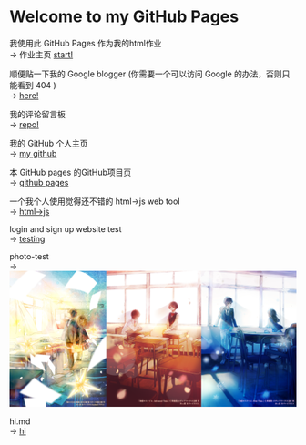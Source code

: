 # Welcome to my GitHub Pages

我使用此 GitHub Pages 作为我的html作业  
-> 作业主页 [start!](https://starsky.earth/index1.html)

顺便贴一下我的 Google blogger (你需要一个可以访问 Google 的办法，否则只能看到 404 )  
-> [here!](https://hosizorarustar.blogspot.com/)

我的评论留言板  
-> [repo!](https://starsky.earth/back.html)

我的 GitHub 个人主页  
-> [my github](https://github.com/hosizoraru)

本 GitHub pages 的GitHub项目页  
-> [github pages](https://github.com/hosizoraru/hosizoraru.github.io)

一个我个人使用觉得还不错的 html->js web tool  
-> [html->js](https://www.sojson.com/jsAndhtml.html)

login and sign up website test  
-> [testing](login.html)

photo-test  
-> ![image](https://github.com/hosizoraru/hosizoraru.github.io/raw/master/img/banner0.png)

hi.md  
-> [hi](hi.md)
